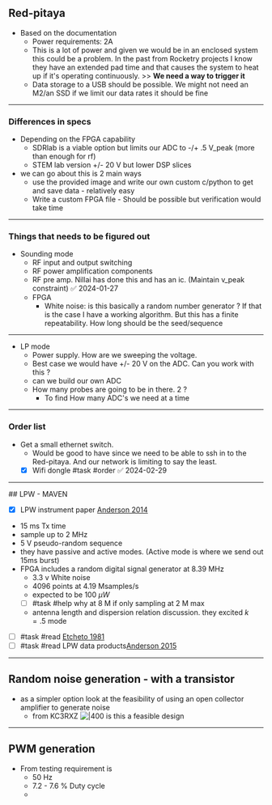
## Red-pitaya

- Based on the documentation
	- Power requirements: 2A
	- This is a lot of power and given we would be in an enclosed system this could be a problem. In the past from Rocketry projects I know they have an extended pad time and that causes the system to heat up if it's operating continuously. >> **We need a way to trigger it**
	- Data storage to a USB should be possible. We might not need an M2/an SSD if we limit our data rates it should be fine
	


---

### Differences in specs

- Depending on the FPGA capability 
	- SDRlab is a viable option but limits our ADC to -/+ .5 V_peak (more than enough for rf)
	- STEM lab version +/- 20 V but lower DSP slices 
- we can go about this is 2 main ways
	- use the provided image and write our own custom c/python to get and save data - relatively easy
	- Write a custom FPGA file - Should be possible but verification would take time 
--- 

### Things that needs to be figured out


- Sounding mode
	-  RF input and output switching
	-  RF power amplification components
	-  RF pre amp. Nillai has done this and has an ic. (Maintain v_peak constraint) ✅ 2024-01-27
	-  FPGA
		-  White noise: is this basically a random number generator ? If that is the case I have a working algorithm. But this has a finite repeatability. How long should be the seed/sequence
---
-  LP mode
	-  Power supply. How are we sweeping the voltage. 
	-  Best case we would have +/- 20 V on the ADC. Can you work with this ?
	-  can we build our own ADC
	-  How many probes are going to be in there. 2 ? 
		- To find How many ADC's we need at a time 

---
### Order list

- Get a small ethernet switch. 
	- Would be good to have since we need to be able to ssh in to the Red-pitaya. And our network is limiting to say the least.
	- [x] Wifi dongle #task #order ✅ 2024-02-29

---

<div style="page-break-after: always;"></div>
## LPW - MAVEN

- [x] LPW instrument paper [Anderson 2014](https://link.springer.com/article/10.1007/s11214-015-0194-3)
- 15 ms Tx time
- sample up to 2 MHz
-  5 V pseudo-random sequence
- they have passive and active modes. (Active mode is where we send out 15ms burst)
- FPGA includes a random digital signal generator at 8.39 MHz
	- 3.3 v White noise
	- 4096 points at 4.19 Msamples/s 
	- expected to be 100 $\mu W$
	 - [ ] #task #help why at 8 M if only sampling at  2 M max
	 - antenna length and dispersion relation discussion. they excited $k=.5$ mode
- [ ] #task #read [Etcheto 1981](https://www.sciencedirect.com/science/article/pii/0273117781902891?via%3Dihub)
- [ ] #task #read LPW data products[Anderson 2015](https://agupubs.onlinelibrary.wiley.com/doi/10.1002/2015GL065241)

--- 
## Random noise generation - with a transistor

- as a simpler option look at the feasibility of using an open collector amplifier to generate noise
	- from KC3RXZ
	![|400](res/Pasted%20image%2020240212121129.png)
	is this a feasible design 
---

## PWM generation 

- From testing requirement is
	- 50 Hz
	- 7.2 - 7.6 % Duty cycle
	- 

